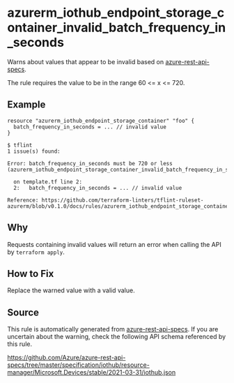 <!--- This file generated by `tools/apispec-rule-gen/main.go`. DO NOT EDIT --->

# azurerm_iothub_endpoint_storage_container_invalid_batch_frequency_in_seconds

Warns about values that appear to be invalid based on [azure-rest-api-specs](https://github.com/Azure/azure-rest-api-specs).

The rule requires the value to be in the range 60 <= x <= 720.

## Example

```hcl
resource "azurerm_iothub_endpoint_storage_container" "foo" {
  batch_frequency_in_seconds = ... // invalid value
}
```

```
$ tflint
1 issue(s) found:

Error: batch_frequency_in_seconds must be 720 or less (azurerm_iothub_endpoint_storage_container_invalid_batch_frequency_in_seconds)

  on template.tf line 2:
  2:   batch_frequency_in_seconds = ... // invalid value

Reference: https://github.com/terraform-linters/tflint-ruleset-azurerm/blob/v0.1.0/docs/rules/azurerm_iothub_endpoint_storage_container_invalid_batch_frequency_in_seconds.md

```

## Why

Requests containing invalid values will return an error when calling the API by `terraform apply`.

## How to Fix

Replace the warned value with a valid value.

## Source

This rule is automatically generated from [azure-rest-api-specs](https://github.com/Azure/azure-rest-api-specs). If you are uncertain about the warning, check the following API schema referenced by this rule.

https://github.com/Azure/azure-rest-api-specs/tree/master/specification/iothub/resource-manager/Microsoft.Devices/stable/2021-03-31/iothub.json
